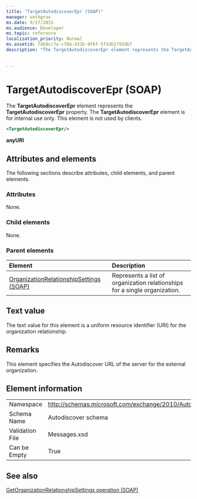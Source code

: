 ```yaml
---
title: "TargetAutodiscoverEpr (SOAP)"
manager: sethgros
ms.date: 9/17/2015
ms.audience: Developer
ms.topic: reference
localization_priority: Normal
ms.assetid: fdb9cc7a-cf0a-431b-9f6f-5f1db1792db7
description: "The TargetAutodiscoverEpr element represents the TargetAutodiscoverEpr property. The TargetAutodiscoverEpr element is for internal use only. This element is not used by clients."
 
 
---
```


# TargetAutodiscoverEpr (SOAP)

The **TargetAutodiscoverEpr** element represents the **TargetAutodiscoverEpr** property. The **TargetAutodiscoverEpr** element is for internal use only. This element is not used by clients. 
  
```XML
<TargetAutodiscoverEpr/>
```

 **anyURI**
## Attributes and elements

The following sections describe attributes, child elements, and parent elements.
  
### Attributes

None.
  
### Child elements

None.
  
### Parent elements

|**Element**|**Description**|
|:-----|:-----|
|[OrganizationRelationshipSettings (SOAP)](organizationrelationshipsettings-soap.md) <br/> |Represents a list of organization relationships for a single organization.  <br/> |
   
## Text value

The text value for this element is a uniform resource identifier (URI) for the organization relationship.
  
## Remarks

This element specifies the Autodiscover URL of the server for the external organization. 
  
## Element information

|||
|:-----|:-----|
|Namespace  <br/> |http://schemas.microsoft.com/exchange/2010/Autodiscover  <br/> |
|Schema Name  <br/> |Autodiscover schema  <br/> |
|Validation File  <br/> |Messages.xsd  <br/> |
|Can be Empty  <br/> |True  <br/> |
   
## See also



[GetOrganizationRelationshipSettings operation (SOAP)](getorganizationrelationshipsettings-operation-soap.md)

